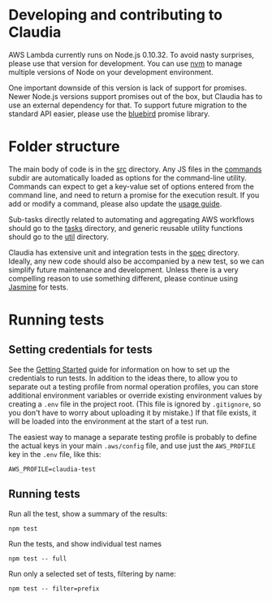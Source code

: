 # Developing and contributing to Claudia 

AWS Lambda currently runs on Node.js 0.10.32. To avoid nasty surprises, please use that version for development. You can use [nvm](https://github.com/creationix/nvm) to manage multiple versions of Node on your development environment.

One important downside of this version is lack of support for promises. Newer Node.js versions support promises out of the box, but Claudia has to use an external dependency for that. To support future migration to the standard API easier, please use the [bluebird](http://bluebirdjs.com/docs/api-reference.html) promise library. 

# Folder structure

The main body of code is in the [src](./src) directory. Any JS files in the [commands](./src/commands) subdir are automatically loaded as options for the command-line utility. Commands can expect to get a key-value set of options entered from the command line, and need to return a promise for the execution result. If you add or modify a command, please also update the [usage guide](./bin/usage.txt). 

Sub-tasks directly related to automating and aggregating AWS workflows should go to the [tasks](./src/tasks) directory, and generic reusable utility functions should go to the [util](./src/util) directory.

Claudia has extensive unit and integration tests in the [spec](./spec) directory. Ideally, any new code should also be accompanied by a new test, so we can simplify future maintenance and development.  Unless there is a very compelling reason to use something different, please continue using [Jasmine](https://jasmine.github.io) for tests.

# Running tests

## Setting credentials for tests

See the [Getting Started](getting_started.md) guide for information on how to set up the credentials to run tests. In addition to the ideas there, to allow you to separate out a testing profile from normal operation profiles, you can store additional environment variables or override existing environment values by creating a
`.env` file in the project root. (This file is ignored by `.gitignore`, so you don't have to worry about uploading it by mistake.) If that file exists, it will be loaded into the environment at the start of a test run.

The easiest way to manage a separate testing profile is probably to define the actual keys in your main `.aws/config` file, and use just the `AWS_PROFILE` key in the `.env` file, like this:

````
AWS_PROFILE=claudia-test
````

## Running tests

Run all the test, show a summary of the results:

````
npm test
````

Run the tests, and show individual test names

````
npm test -- full
````

Run only a selected set of tests, filtering by name:

````
npm test -- filter=prefix
````
